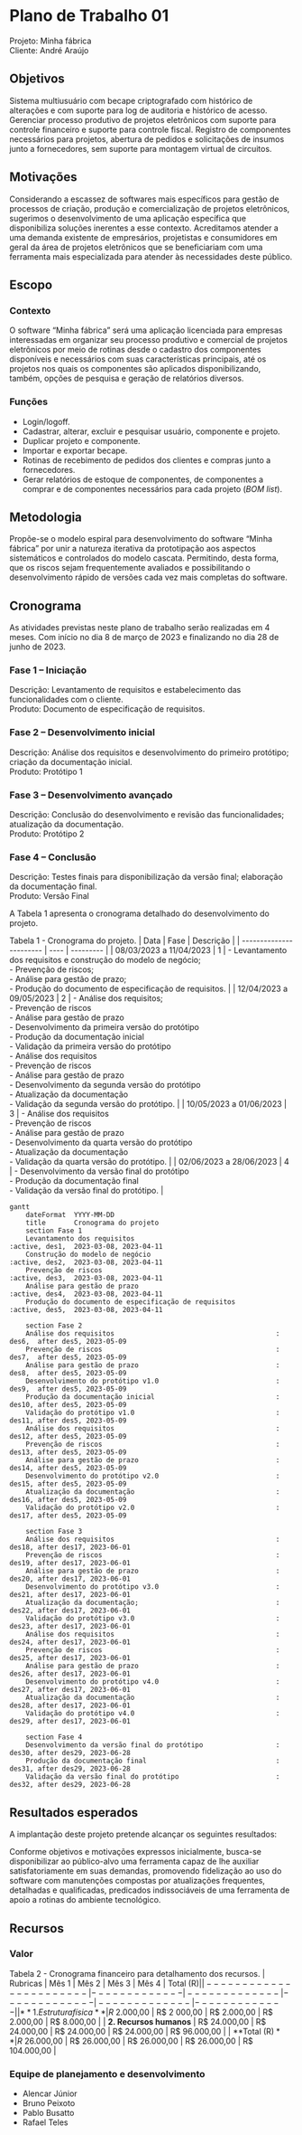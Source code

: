 # Plano de Trabalho 01
Projeto: Minha fábrica  
Cliente: André Araújo

## Objetivos
Sistema multiusuário com becape criptografado com histórico de alterações e com suporte para log de auditoria e histórico de acesso.
Gerenciar processo produtivo de projetos eletrônicos com suporte para controle financeiro e suporte para controle fiscal.
Registro de componentes necessários para projetos, abertura de pedidos e solicitações de insumos junto a fornecedores, sem suporte para montagem virtual de circuitos.

## Motivações
Considerando a escassez de softwares mais específicos para gestão de processos de criação, produção e comercialização de projetos eletrônicos, sugerimos o desenvolvimento de uma aplicação específica que disponibiliza soluções inerentes a esse contexto.
Acreditamos atender a uma demanda existente de empresários, projetistas e consumidores em geral da área de projetos eletrônicos que se beneficiariam com uma ferramenta mais especializada para atender às necessidades deste público.

## Escopo
### Contexto

O software “Minha fábrica” será uma aplicação licenciada para empresas interessadas em organizar seu processo produtivo e comercial de projetos eletrônicos por meio de rotinas desde o cadastro dos componentes disponíveis e necessários com suas características principais, até os projetos nos quais os componentes são aplicados disponibilizando, também, opções de pesquisa e geração de relatórios diversos.

### Funções
- Login/logoff.
- Cadastrar, alterar, excluir e pesquisar usuário, componente e projeto.
- Duplicar projeto e componente.
- Importar e exportar becape.
- Rotinas de recebimento de pedidos dos clientes e compras junto a fornecedores.
- Gerar relatórios de estoque de componentes, de componentes a comprar e de componentes necessários para cada projeto (_BOM list_).


## Metodologia
Propõe-se o modelo espiral para desenvolvimento do software “Minha fábrica” por unir a natureza iterativa da prototipação aos aspectos sistemáticos e controlados do modelo cascata. Permitindo, desta forma, que os riscos sejam frequentemente avaliados e possibilitando o desenvolvimento rápido de versões cada vez mais completas do software.

## Cronograma
As atividades previstas neste plano de trabalho serão realizadas em 4 meses. Com início no dia 8 de março de 2023 e finalizando no dia 28 de junho de 2023.

### Fase 1 – Iniciação
Descrição: Levantamento de requisitos e estabelecimento das funcionalidades com o cliente.  
Produto: Documento de especificação de requisitos.

### Fase 2 – Desenvolvimento inicial
Descrição: Análise dos requisitos e desenvolvimento do primeiro protótipo; criação da documentação inicial.  
Produto: Protótipo 1

### Fase 3 – Desenvolvimento avançado
Descrição: Conclusão do desenvolvimento e revisão das funcionalidades; atualização da documentação.  
Produto: Protótipo 2

### Fase 4 – Conclusão
Descrição: Testes finais para disponibilização da versão final; elaboração da documentação final.  
Produto: Versão Final

A Tabela 1 apresenta o cronograma detalhado do desenvolvimento do projeto.

Tabela 1 - Cronograma do projeto.
| Data                    | Fase | Descrição |
| ----------------------- | ---- | --------- |
| 08/03/2023 a 11/04/2023 | 1    | - Levantamento dos requisitos e construção do modelo de negócio;<br>- Prevenção de riscos;<br>- Análise para gestão de prazo;<br>- Produção do documento de especificação de requisitos. |
| 12/04/2023 a 09/05/2023 | 2    | - Análise dos requisitos;<br>- Prevenção de riscos<br>- Análise para gestão de prazo<br>- Desenvolvimento da primeira versão do protótipo<br>- Produção da documentação inicial<br>- Validação da primeira versão do protótipo<br>- Análise dos requisitos<br>- Prevenção de riscos<br>- Análise para gestão de prazo<br>- Desenvolvimento da segunda versão do protótipo<br>- Atualização da documentação<br>- Validação da segunda versão do protótipo. |
| 10/05/2023 a 01/06/2023 | 3    | - Análise dos requisitos<br>- Prevenção de riscos<br>- Análise para gestão de prazo<br>- Desenvolvimento da quarta versão do protótipo<br>- Atualização da documentação<br>- Validação da quarta versão do protótipo. |
| 02/06/2023 a 28/06/2023 | 4    | - Desenvolvimento da versão final do protótipo<br>- Produção da documentação final<br>- Validação da versão final do protótipo. |

```mermaid
gantt
    dateFormat  YYYY-MM-DD
    title       Cronograma do projeto
    section Fase 1
    Levantamento dos requisitos                                   :active, des1,  2023-03-08, 2023-04-11
    Construção do modelo de negócio                               :active, des2,  2023-03-08, 2023-04-11
    Prevenção de riscos                                           :active, des3,  2023-03-08, 2023-04-11
    Análise para gestão de prazo                                  :active, des4,  2023-03-08, 2023-04-11
    Produção do documento de especificação de requisitos          :active, des5,  2023-03-08, 2023-04-11

    section Fase 2
    Análise dos requisitos                                        :        des6,  after des5, 2023-05-09
    Prevenção de riscos                                           :        des7,  after des5, 2023-05-09
    Análise para gestão de prazo                                  :        des8,  after des5, 2023-05-09
    Desenvolvimento do protótipo v1.0                             :        des9,  after des5, 2023-05-09
    Produção da documentação inicial                              :        des10, after des5, 2023-05-09
    Validação do protótipo v1.0                                   :        des11, after des5, 2023-05-09
    Análise dos requisitos                                        :        des12, after des5, 2023-05-09
    Prevenção de riscos                                           :        des13, after des5, 2023-05-09
    Análise para gestão de prazo                                  :        des14, after des5, 2023-05-09
    Desenvolvimento do protótipo v2.0                             :        des15, after des5, 2023-05-09
    Atualização da documentação                                   :        des16, after des5, 2023-05-09
    Validação do protótipo v2.0                                   :        des17, after des5, 2023-05-09

    section Fase 3
    Análise dos requisitos                                        :        des18, after des17, 2023-06-01
    Prevenção de riscos                                           :        des19, after des17, 2023-06-01
    Análise para gestão de prazo                                  :        des20, after des17, 2023-06-01
    Desenvolvimento do protótipo v3.0                             :        des21, after des17, 2023-06-01
    Atualização da documentação;                                  :        des22, after des17, 2023-06-01
    Validação do protótipo v3.0                                   :        des23, after des17, 2023-06-01
    Análise dos requisitos                                        :        des24, after des17, 2023-06-01
    Prevenção de riscos                                           :        des25, after des17, 2023-06-01
    Análise para gestão de prazo                                  :        des26, after des17, 2023-06-01
    Desenvolvimento do protótipo v4.0                             :        des27, after des17, 2023-06-01
    Atualização da documentação                                   :        des28, after des17, 2023-06-01
    Validação do protótipo v4.0                                   :        des29, after des17, 2023-06-01

    section Fase 4
    Desenvolvimento da versão final do protótipo                  :        des30, after des29, 2023-06-28
    Produção da documentação final                                :        des31, after des29, 2023-06-28
    Validação da versão final do protótipo                        :        des32, after des29, 2023-06-28
```


## Resultados esperados
A implantação deste projeto pretende alcançar os seguintes resultados:

Conforme objetivos e motivações expressos inicialmente, busca-se disponibilizar ao público-alvo uma ferramenta capaz de lhe auxiliar satisfatoriamente em suas demandas, promovendo fidelização ao uso do software com manutenções compostas por atualizações frequentes, detalhadas e qualificadas, predicados indissociáveis de uma ferramenta de apoio a rotinas do ambiente tecnológico.

## Recursos
### Valor

Tabela 2 - Cronograma financeiro para detalhamento dos recursos.
| Rubricas                | Mês 1         | Mês 2         | Mês 3         | Mês 4         | Total (R$)    |
| ----------------------- | ------------- | ------------- | ------------- | ------------- | ------------- |
| **1. Estrutura física** | R$ 2.000,00   | R$ 2 000,00   | R$ 2.000,00   | R$ 2.000,00   | R$ 8.000,00   |
| **2. Recursos humanos** | R$ 24.000,00  | R$ 24.000,00  | R$ 24.000,00  | R$ 24.000,00  | R$ 96.000,00  | 
| **Total (R$)**          | R$ 26.000,00  | R$ 26.000,00  | R$ 26.000,00  | R$ 26.000,00  | R$ 104.000,00 |

### Equipe de planejamento e desenvolvimento
- Alencar Júnior
- Bruno Peixoto
- Pablo Busatto
- Rafael Teles

